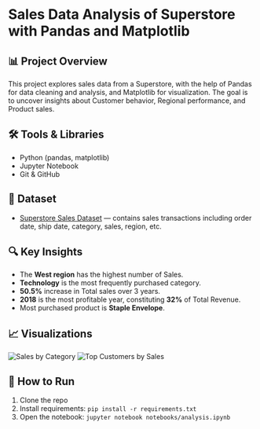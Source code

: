 # Sales Data Analysis of Superstore with Pandas and Matplotlib

## 📊 Project Overview
This project explores sales data from a Superstore, with the help of Pandas for data cleaning and analysis, and Matplotlib for visualization. The goal is to uncover insights about Customer behavior, Regional performance, and Product sales.

## 🛠️ Tools & Libraries
- Python (pandas, matplotlib)
- Jupyter Notebook
- Git & GitHub

## 📁 Dataset
- [Superstore Sales Dataset](https://www.kaggle.com/datasets/rohitsahoo/sales-forecasting) — contains sales transactions including order date, ship date, category, sales, region, etc.

## 🔍 Key Insights
- The **West region** has the highest number of Sales.
- **Technology** is the most frequently purchased category.
- **50.5%** increase in Total sales over 3 years.
- **2018** is the most profitable year, constituting **32%** of Total Revenue.
- Most purchased product is **Staple Envelope**.

## 📈 Visualizations
![Sales by Category](images/sales_by_category.png)
![Top Customers by Sales](images/top_customers.png)

## 🚀 How to Run
1. Clone the repo
2. Install requirements: `pip install -r requirements.txt`
3. Open the notebook: `jupyter notebook notebooks/analysis.ipynb`

